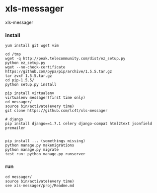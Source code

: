 # xls-messager
xls-messager

### install
    yum install git wget vim

    cd /tmp
    wget -q http://peak.telecommunity.com/dist/ez_setup.py
    python ez_setup.py
    wget --no-check-certificate https://github.com/pypa/pip/archive/1.5.5.tar.gz
    tar zvxf 1.5.5.tar.gz
    cd pip-1.5.5/
    python setup.py install

    pip install virtualenv
    virtualenv messager(first time only)
    cd messager/
    source bin/activate(every time)
    git clone https://github.com/lc4t/xls-messager

    # django
    pip install django==1.7.1 celery django-compat html2text jsonfield premailer
        
    
    pip install ... (somethings missing)
    python manage.py makemigrations
    python manage.py migrate
    test run: python manage.py runserver

### run
    cd messager/
    source bin/activate(every time)
    see xls-messager/proj/Readme.md